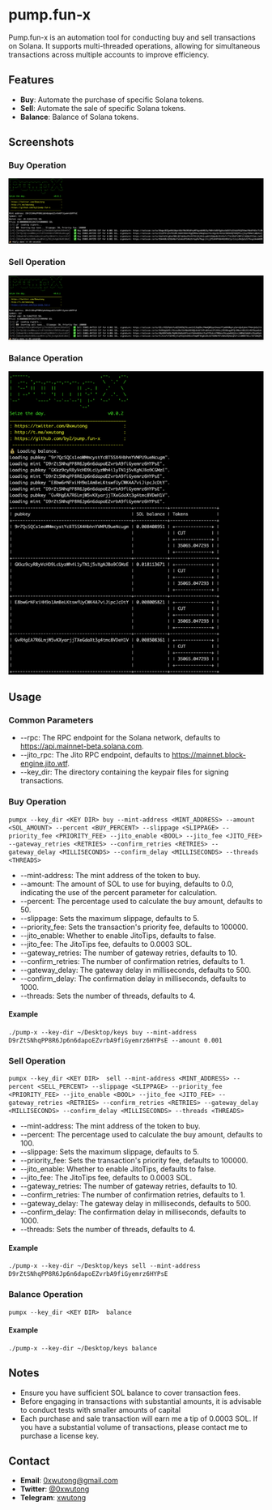# pump.fun-x
Pump.fun-x is an automation tool for conducting buy and sell transactions on Solana. It supports multi-threaded operations, allowing for simultaneous transactions across multiple accounts to improve efficiency.

## Features
- **Buy**: Automate the purchase of specific Solana tokens.
- **Sell**: Automate the sale of specific Solana tokens.
- **Balance**: Balance of Solana tokens.

## Screenshots

### Buy Operation

![image](./screenshots/buy.png)

### Sell Operation

![image](./screenshots/sell.png)

### Balance Operation

![image](./screenshots/balance.png)

## Usage

### Common Parameters
- --rpc: The RPC endpoint for the Solana network, defaults to https://api.mainnet-beta.solana.com.
- --jito_rpc: The Jito RPC endpoint, defaults to https://mainnet.block-engine.jito.wtf.
- --key_dir: The directory containing the keypair files for signing transactions.

### Buy Operation
```
pumpx --key_dir <KEY DIR> buy --mint-address <MINT_ADDRESS> --amount <SOL_AMOUNT> --percent <BUY_PERCENT> --slippage <SLIPPAGE> --priority_fee <PRIORITY_FEE> --jito_enable <BOOL> --jito_fee <JITO_FEE> --gateway_retries <RETRIES> --confirm_retries <RETRIES> --gateway_delay <MILLISECONDS> --confirm_delay <MILLISECONDS> --threads <THREADS>
```

- --mint-address: The mint address of the token to buy.
- --amount: The amount of SOL to use for buying, defaults to 0.0, indicating the use of the percent parameter for calculation.
- --percent: The percentage used to calculate the buy amount, defaults to 50.
- --slippage: Sets the maximum slippage, defaults to 5.
- --priority_fee: Sets the transaction's priority fee, defaults to 100000.
- --jito_enable: Whether to enable JitoTips, defaults to false.
- --jito_fee: The JitoTips fee, defaults to 0.0003 SOL.
- --gateway_retries: The number of gateway retries, defaults to 10.
- --confirm_retries: The number of confirmation retries, defaults to 1.
- --gateway_delay: The gateway delay in milliseconds, defaults to 500.
- --confirm_delay: The confirmation delay in milliseconds, defaults to 1000.
- --threads: Sets the number of threads, defaults to 4.

#### Example
```
./pump-x --key-dir ~/Desktop/keys buy --mint-address D9rZtSNhqPP8R6Jp6n6dapoEZvrbA9fiGyemrz6HYPsE --amount 0.001
```

### Sell Operation
```
pumpx --key_dir <KEY DIR>  sell --mint-address <MINT_ADDRESS> --percent <SELL_PERCENT> --slippage <SLIPPAGE> --priority_fee <PRIORITY_FEE> --jito_enable <BOOL> --jito_fee <JITO_FEE> --gateway_retries <RETRIES> --confirm_retries <RETRIES> --gateway_delay <MILLISECONDS> --confirm_delay <MILLISECONDS> --threads <THREADS>
```

- --mint-address: The mint address of the token to buy.
- --percent: The percentage used to calculate the buy amount, defaults to 100.
- --slippage: Sets the maximum slippage, defaults to 5.
- --priority_fee: Sets the transaction's priority fee, defaults to 100000.
- --jito_enable: Whether to enable JitoTips, defaults to false.
- --jito_fee: The JitoTips fee, defaults to 0.0003 SOL.
- --gateway_retries: The number of gateway retries, defaults to 10.
- --confirm_retries: The number of confirmation retries, defaults to 1.
- --gateway_delay: The gateway delay in milliseconds, defaults to 500.
- --confirm_delay: The confirmation delay in milliseconds, defaults to 1000.
- --threads: Sets the number of threads, defaults to 4.

#### Example
```
./pump-x --key-dir ~/Desktop/keys sell --mint-address D9rZtSNhqPP8R6Jp6n6dapoEZvrbA9fiGyemrz6HYPsE
```

### Balance Operation
```
pumpx --key_dir <KEY DIR>  balance
```

#### Example
```
./pump-x --key-dir ~/Desktop/keys balance
```

## Notes
- Ensure you have sufficient SOL balance to cover transaction fees.
- Before engaging in transactions with substantial amounts, it is advisable to conduct tests with smaller amounts of capital
- Each purchase and sale transaction will earn me a tip of 0.0003 SOL. If you have a substantial volume of transactions, please contact me to purchase a license key.

## Contact

- **Email**: [0xwutong@gmail.com](mailto:0xwutong@gmail.com)
- **Twitter**: [@0xwutong](https://twitter.com/0xwutong)
- **Telegram**: [xwutong](https://t.me/xwutong)
